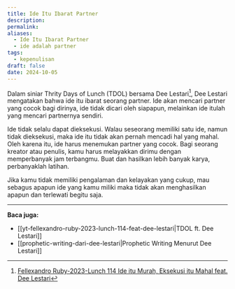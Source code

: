 ```yaml
---
title: Ide Itu Ibarat Partner
description: 
permalink: 
aliases:
  - Ide Itu Ibarat Partner
  - ide adalah partner
tags:
  - kepenulisan
draft: false
date: 2024-10-05
---
```

Dalam siniar Thrity Days of Lunch (TDOL) bersama Dee Lestari[^1], Dee Lestari mengatakan bahwa ide itu ibarat seorang partner. Ide akan mencari partner yang cocok bagi dirinya, ide tidak dicari oleh siapapun, melainkan ide itulah yang mencari partnernya sendiri.

Ide tidak selalu dapat dieksekusi. Walau seseorang memiliki satu ide, namun tidak dieksekusi, maka ide itu tidak akan pernah mencadi hal yang mahal. Oleh karena itu, ide harus menemukan partner yang cocok. Bagi seorang kreator atau penulis, kamu harus melayakkan dirimu dengan memperbanyak jam terbangmu. Buat dan hasilkan lebih banyak karya, perbanyaklah latihan. 

Jika kamu tidak memiliki pengalaman dan kelayakan yang cukup, mau sebagus apapun ide yang kamu miliki maka tidak akan menghasilkan apapun dan terlewati begitu saja.


---
**Baca juga:**
- [[yt-fellexandro-ruby-2023-lunch-114-feat-dee-lestari|TDOL ft. Dee Lestari]]
- [[prophetic-writing-dari-dee-lestari|Prophetic Writing Menurut Dee Lestari]]



[^1]: [Fellexandro Ruby-2023-Lunch 114 Ide itu Murah, Eksekusi itu Mahal feat. Dee Lestari](https://www.youtube.com/watch?v=EU50W0GKeso&t=719)